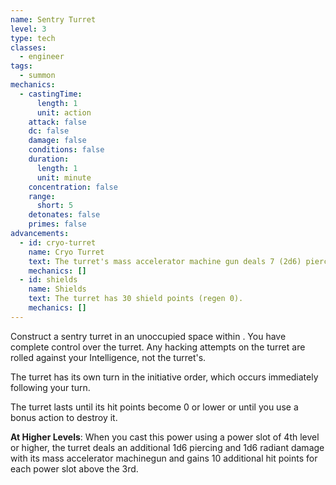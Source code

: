 ```yaml
---
name: Sentry Turret
level: 3
type: tech
classes:
  - engineer
tags:
  - summon
mechanics:
  - castingTime:
      length: 1
      unit: action
    attack: false
    dc: false
    damage: false
    conditions: false
    duration:
      length: 1
      unit: minute
    concentration: false
    range:
      short: 5
    detonates: false
    primes: false
advancements:
  - id: cryo-turret
    name: Cryo Turret
    text: The turret's mass accelerator machine gun deals 7 (2d6) piercing and 7 (2d6) cold damage. Instead of flamethrower, the turret can innately cast cryo beam 5 times per day.
    mechanics: []
  - id: shields
    name: Shields
    text: The turret has 30 shield points (regen 0).
    mechanics: []
---
```

Construct a sentry turret in an unoccupied space within <me-distance length="5" />. You have complete control over the turret. Any hacking
attempts on the turret are rolled against your Intelligence, not the turret's.

The turret has its own turn in the initiative order, which occurs immediately following your turn.

The turret lasts until its hit points become 0 or lower or until you use a bonus action to destroy it.

__At Higher Levels__: When you cast this power using a power slot of 4th level or higher, the turret deals an additional
1d6 piercing and 1d6 radiant damage with its mass accelerator machinegun and gains 10 additional hit points for
each power slot above the 3rd.
